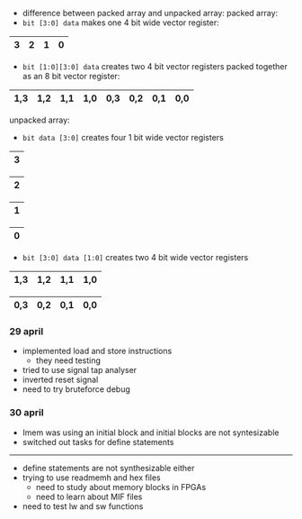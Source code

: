 - difference between packed array and unpacked array:
packed array:
- `bit [3:0] data` makes one 4 bit wide vector register:

|3|2|1|0|
|---|---|---|---|

- `bit [1:0][3:0] data` creates two 4 bit vector registers packed together as an 8 bit vector register:

| 1,3 | 1,2 | 1,1 | 1,0 | 0,3 | 0,2 | 0,1 | 0,0 |
| --- | --- | --- | --- | --- | --- | --- | --- |

unpacked array:
- `bit data [3:0]` creates four 1 bit wide vector registers

| 3   |
| --- |

| 2   |
| --- |

| 1   |
| --- |

| 0   |
| --- |
- `bit [3:0] data [1:0]` creates two 4 bit wide vector registers

| 1,3 | 1,2 | 1,1 | 1,0 |
| --- | --- | --- | --- |

| 0,3 | 0,2 | 0,1 | 0,0 |
| --- | --- | --- | --- |

### 29 april
- implemented load and store instructions
	- they need testing
- tried to use signal tap analyser
- inverted reset signal
- need to try bruteforce debug
### 30 april
- Imem was using an initial block and initial blocks are not syntesizable
- switched out tasks for define statements
---
- define statements are not synthesizable either
- trying to use readmemh and hex files
	- need to study about memory blocks in FPGAs
	- need to learn about MIF files
- need to test lw and sw functions


